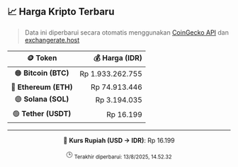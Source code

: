 

<!-- HARGA_KRIPTO -->
## 📈 Harga Kripto Terbaru

> Data ini diperbarui secara otomatis menggunakan [CoinGecko API](https://www.coingecko.com/) dan [exchangerate.host](https://exchangerate.host/)

<div align="center">

| 🪙 Token | 💰 Harga (IDR) |
|:------:|---------------:|
| 🟠 **Bitcoin (BTC)**   | Rp 1.933.262.755 |
| 🔵 **Ethereum (ETH)**  | Rp 74.913.446 |
| 🟣 **Solana (SOL)**    | Rp 3.194.035 |
| 🟢 **Tether (USDT)**   | Rp 16.199 |

---

💱 **Kurs Rupiah (USD → IDR)**: Rp 16.199

🕒 <sub>Terakhir diperbarui: 13/8/2025, 14.52.32</sub>

</div>
<!-- /HARGA_KRIPTO -->